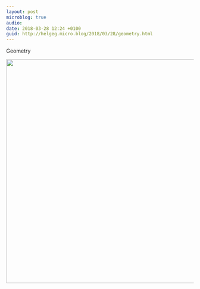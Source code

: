 ```yaml
---
layout: post
microblog: true
audio: 
date: 2018-03-28 12:24 +0100
guid: http://helgeg.micro.blog/2018/03/28/geometry.html
---
```

Geometry

<img src="http://microblog.helgegudmundsen.com/uploads/2018/2abf0f08ba.jpg" width="600" height="600" />
